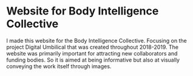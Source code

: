 # Website for Body Intelligence Collective

I made this website for the Body Intelligence Collective. Focusing on the 
project Digital Umbilical that was created throughout 2018-2019. The website was 
primarily important for attracting new collaborators and funding bodies. So it is aimed
at being informative but also at visually conveying the work itself through images.




